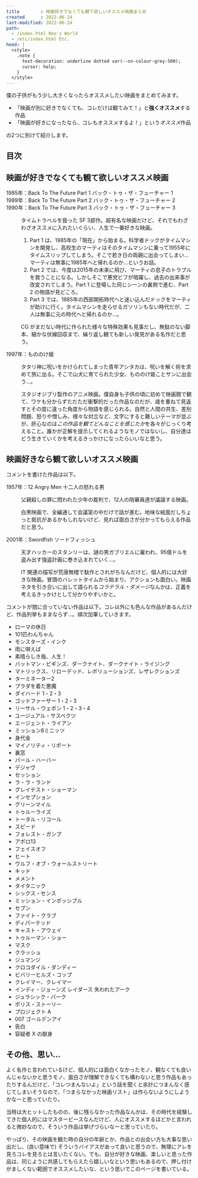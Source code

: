 ```yaml
---
title        : 映画好きでなくても観て欲しいオススメ映画まとめ
created      : 2022-06-24
last-modified: 2022-06-24
path:
  - /index.html Neo's World
  - /etc/index.html Etc.
head: |
  <style>
    .note {
      text-decoration: underline dotted var(--nn-colour-grey-500);
      cursor: help;
    }
  </style>
---
```


僕の子供がもう少し大きくなったらオススメしたい映画をまとめてみます。

- 「映画が別に好きでなくても、コレだけは観てみて！」と**強くオススメ**する作品
- 「映画が好きになったなら、コレもオススメするよ！」という*オススメ*作品

の2つに別けて紹介します。


## 目次


## 映画が好きでなくても観て欲しいオススメ映画

<dl>
  <dt>
    1985年：Back To The Future Part 1 バック・トゥ・ザ・フューチャー 1<br>
    1989年：Back To The Future Part 2 バック・トゥ・ザ・フューチャー 2<br>
    1990年：Back To The Future Part 3 バック・トゥ・ザ・フューチャー 3
  </dt>
  <dd>
    <p>タイムトラベルを扱った SF 3部作。超有名な映画だけど、それでもわざわざオススメに入れたいぐらい、人生で一番好きな映画。</p>
    <ol>
      <li>Part 1 は、<span class="note" title="1985年が「現代」という舞台設定は、現代の子には古臭く感じてしまうのだろうか？ｗ">1985年の「現在」から始まる。</span>科学者ドックがタイムマシンを開発し、高校生のマーティはそのタイムマシンに乗って1955年にタイムスリップしてしまう。そこで若き日の両親に出会ってしまい…マーティは無事に1985年へと帰れるのか…というお話。</li>
      <li>Part 2 では、今度は<span class="note" title="コレも2015年が「過去」となっている現代の子がどう感じるのか…。">2015年の未来</span>に飛び、マーティの息子のトラブルを救うことになる。しかしそこで悪党ビフが暗躍し、過去の出来事が改変されてしまう。Part 1 に登場した同じシーンの裏側で進む、Part 2 の物語が見どころ。</li>
      <li>Part 3 では、1885年の西部開拓時代へと迷い込んだドックをマーティが助けに行く。タイムマシンを走らせるガソリンもない時代だが、二人は無事に元の時代へと帰れるのか…。</li>
    </ol>
    <p>CG がまだない時代に作られた様々な特殊効果も見事だし、無駄のない脚本、細かな伏線回収まで、繰り返し観ても新しい発見がある名作だと思う。</p>
  </dd>
  <dt>1997年：もののけ姫</dt>
  <dd>
    <p>タタリ神に呪いをかけられてしまった青年アシタカは、呪いを解く術を求めて旅に出る。そこで山犬に育てられた少女、もののけ姫ことサンに出会う…。</p>
    <p>スタジオジブリ製作のアニメ映画。僕自身も子供の頃に初めて映画館で観て、ワケも分からずただただ衝撃的だった作品なのだが、歳を重ねて見返すとその度に違った角度から物語を感じられる。自然と人間の共生、差別問題、怒りや憎しみ、様々な対立など、文字にすると難しいテーマが並ぶが、肝心なのは<em>この作品を観てどんなことを感じたか</em>を各々がじっくり考えること。誰かが正解を提示してくれるようなモノではないし、自分達はどう生きていくかを考えるきっかけになったらいいなと思う。</p>
  </dd>
</dl>


## 映画好きなら観て欲しいオススメ映画

コメントを書けた作品は以下。

<dl>
  <dt>1957年：12 Angry Men 十二人の怒れる男</dt>
  <dd>
    <p>父親殺しの罪に問われた少年の裁判で、12人の陪審員達が議論する映画。</p>
    <p>白黒映画で、全編通して会議室の中だけで話が進む。地味な絵面だしちょっと抵抗があるかもしれないけど、見れば面白さが分かってもらえる作品だと思う。</p>
  </dd>
  <dt>2001年：Swordfish ソードフィッシュ</dt>
  <dd>
    <p>天才ハッカーのスタンリーは、謎の男ガブリエルに雇われ、95億ドルを盗み出す強盗計画に巻き込まれていく…。</p>
    <p>IT 関連の描写が荒唐無稽で駄作とされがちなんだけど、個人的には大好きな映画。冒頭のバレットタイムから始まり、アクションも面白い。映画ネタを引き合いに出して語られる<dfn title="「政治的にやむを得ない犠牲」のこと">コラテラル・ダメージ</dfn>なんかは、正義を考えるきっかけとして分かりやすいかと。</p>
  </dd>
</dl>

コメントが間に合っていない作品は以下。コレ以外にも色んな作品があるんだけど、作品列挙もままならず…。順次加筆していきます。

- ローマの休日
- 101匹わんちゃん
- モンスターズ・インク
- 雨に唄えば
- 素晴らしき哉、人生！
- バットマン・ビギンズ、ダークナイト、ダークナイト・ライジング
- マトリックス、リローデッド、レボリューションズ、レザレクションズ
- ターミネーター2
- プラダを着た悪魔
- ダイハード 1・2・3
- ゴッドファーザー 1・2・3
- リーサル・ウェポン 1・2・3・4
- ユージュアル・サスペクツ
- エージェント・ライアン
- ミッション8ミニッツ
- 身代金
- マイノリティ・リポート
- 裏窓
- パール・ハーバー
- デジャヴ
- セッション
- ラ・ラ・ランド
- グレイテスト・ショーマン
- インセプション
- グリーンマイル
- トゥルーライズ
- トータル・リコール
- スピード
- フォレスト・ガンプ
- アポロ13
- フェイスオフ
- ヒート
- ウルフ・オブ・ウォールストリート
- キッド
- メメント
- タイタニック
- シックス・センス
- ミッション・インポッシブル
- セブン
- ファイト・クラブ
- ディパーテッド
- キャスト・アウェイ
- トゥルーマン・ショー
- マスク
- クラッシュ
- ジュマンジ
- クロコダイル・ダンディー
- ビバリーヒルズ・コップ
- クレイマー、クレイマー
- インディ・ジョーンズ レイダース 失われたアーク
- ジュラシック・パーク
- ポリス・ストーリー
- プロジェクト A
- 007 ゴールデンアイ
- 告白
- 容疑者 X の献身


## その他、思い…

よく名作と言われているけど、個人的には面白くなかったモノ、観なくても良いんじゃないかと思うモノ、面白さが理解できなくても構わないと思う作品もあったりするんだけど、「コレつまんないよ」という話を聞くと余計につまんなく感じてしまいそうなので、「つまらなかった映画リスト」は作らないようにしようかなーと思っていたり。

当時は大ヒットしたものの、後に残らなかった作品なんかは、その時代を経験してきた個人的にはマスターピースなんだけど、人にオススメするほどかと言われると微妙なので、そういう作品は挙げづらいなーと思っていたり。

やっぱり、その映画を観た時の自分の年齢とか、作品との出会い方も大事な思い出だし、(良い意味で) そういうバイアスがあって良いと思うので、無理にアレを見ろコレを見ろとは言いたくない。でも、自分が好きな映画、楽しいと思った作品は、同じように共感してもらえたら嬉しいなという思いもあるので、押し付けがましくない範囲でオススメしたいな、という思いでこのページを書いている。
